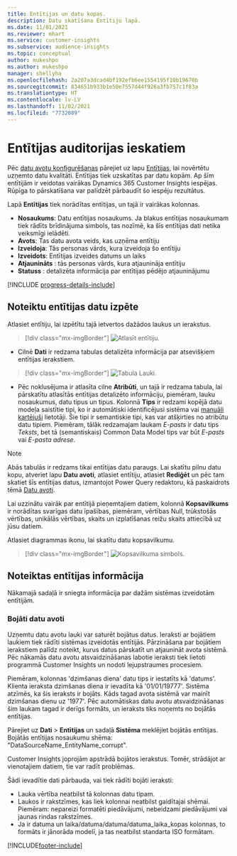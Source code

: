 ```yaml
---
title: Entītijas un datu kopas.
description: Datu skatīšana Entītiju lapā.
ms.date: 11/01/2021
ms.reviewer: mhart
ms.service: customer-insights
ms.subservice: audience-insights
ms.topic: conceptual
author: mukeshpo
ms.author: mukeshpo
manager: shellyha
ms.openlocfilehash: 2a207a3dcad4bf192efb6ee1554195f10b19670b
ms.sourcegitcommit: 834651b933b1e50e7557d44f926a3fb757c1f83a
ms.translationtype: HT
ms.contentlocale: lv-LV
ms.lasthandoff: 11/02/2021
ms.locfileid: "7732089"
---
```

# <a name="entities-in-audience-insights"></a>Entītijas auditorijas ieskatiem

Pēc [datu avotu konfigurēšanas](data-sources.md) pārejiet uz lapu [Entītijas](data-sources.md), lai novērtētu uzņemto datu kvalitāti. Entītijas tiek uzskatītas par datu kopām. Ap šīm entītijām ir veidotas vairākas Dynamics 365 Customer Insights iespējas. Rūpīga to pārskatīšana var palīdzēt pārbaudīt šo iespēju rezultātus.

Lapā **Entītijas** tiek norādītas entītijas, un tajā ir vairākas kolonnas.

- **Nosaukums**: Datu entītijas nosaukums. Ja blakus entītijas nosaukumam tiek rādīts brīdinājuma simbols, tas nozīmē, ka šīs entītijas dati netika veiksmīgi ielādēti.
- **Avots**: Tas datu avota veids, kas uzņēma entītiju
- **Izveidoja**: Tās personas vārds, kura izveidoja šo entītiju
- **Izveidots**: Entītijas izveides datums un laiks
- **Atjaunināts** : tās personas vārds, kura atjaunināja entītiju
- **Statuss** : detalizēta informācija par entītijas pēdējo atjauninājumu

[!INCLUDE [progress-details-include](../includes/progress-details-pane.md)]

## <a name="explore-a-specific-entitys-data"></a>Noteiktu entītijas datu izpēte

Atlasiet entītiju, lai izpētītu tajā ietvertos dažādos laukus un ierakstus.

> [!div class="mx-imgBorder"]
> ![Atlasīt entītiju.](media/data-manager-entities-data.png "Entītijas atlase")

- Cilnē **Dati** ir redzama tabulas detalizēta informācija par atsevišķiem entītijas ierakstiem.

> [!div class="mx-imgBorder"]
> ![Tabula Lauki.](media/data-manager-entities-fields.PNG "Tabula Lauki")

- Pēc noklusējuma ir atlasīta cilne **Atribūti**, un tajā ir redzama tabula, lai pārskatītu atlasītās entītijas detalizēto informāciju, piemēram, lauku nosaukumus, datu tipus un tipus. Kolonnā **Tips** ir redzami kopējā datu modeļa saistītie tipi, ko ir automātiski identificējusi sistēma vai [manuāli kartējuši](map-entities.md) lietotāji. Šie tipi ir semantiskie tipi, kas var atšķirties no atribūtu datu tipiem. Piemēram, tālāk redzamajam laukam *E-pasts* ir datu tips *Teksts*, bet tā (semantiskais) Common Data Model tips var būt *E-pasts* vai *E-pasta adrese*.

> [!NOTE]
> Abās tabulās ir redzams tikai entītijas datu paraugs. Lai skatītu pilnu datu kopu, atveriet lapu **Datu avoti**, atlasiet entītiju, atlasiet **Rediģēt** un pēc tam skatiet šīs entītijas datus, izmantojot Power Query redaktoru, kā paskaidrots tēmā [Datu avoti](data-sources.md).

Lai uzzinātu vairāk par entītijā pieņemtajiem datiem, kolonnā **Kopsavilkums** ir norādītas svarīgas datu īpašības, piemēram, vērtības Null, trūkstošās vērtības, unikālās vērtības, skaits un izplatīšanas reižu skaits attiecībā uz jūsu datiem.

Atlasiet diagrammas ikonu, lai skatītu datu kopsavilkumu.

> [!div class="mx-imgBorder"]
> ![Kopsavilkuma simbols.](media/data-manager-entities-summary.png "Tabula Datu kopsavilkums")

## <a name="entity-specific-information"></a>Noteiktas entītijas informācija

Nākamajā sadaļā ir sniegta informācija par dažām sistēmas izveidotām entītijām.

### <a name="corrupted-data-sources"></a>Bojāti datu avoti

Uzņemtu datu avotu lauki var saturēt bojātus datus. Ieraksti ar bojātiem laukiem tiek rādīti sistēmas izveidotās entītijās. Pārzināšana par bojātiem ierakstiem palīdz noteikt, kurus datus pārskatīt un atjaunināt avota sistēmā. Pēc nākamās datu avotu atsvaidzināšanas labotie ieraksti tiek lietoti programmā Customer Insights un nodoti lejupstraumes procesiem. 

Piemēram, kolonnas 'dzimšanas diena' datu tips ir iestatīts kā 'datums'. Klienta ieraksta dzimšanas diena ir ievadīta kā '01/01/19777'. Sistēma atzīmēs, ka šis ieraksts ir bojāts. Kāds tagad avota sistēmā var mainīt dzimšanas dienu uz '1977'. Pēc automātiskas datu avotu atsvaidzināšanas šim laukam tagad ir derīgs formāts, un ieraksts tiks noņemts no bojātās entītijas. 

Pārejiet uz **Dati** > **Entītijas** un sadaļā **Sistēma** meklējiet bojātās entītijas. Bojātās entītijas nosaukumu shēma: "DataSourceName_EntityName_corrupt".

Customer Insights joprojām apstrādā bojātos ierakstus. Tomēr, strādājot ar vienotajiem datiem, tie var radīt problēmas.

Šādi ievadītie dati pārbauda, vai tiek rādīti bojāti ieraksti: 

- Lauka vērtība neatbilst tā kolonnas datu tipam.
- Laukos ir rakstzīmes, kas liek kolonnai neatbilst gaidītajai shēmai. Piemēram: nepareizi formatēti piedāvājumi, nebeidzami piedāvājumi vai jaunas rindas rakstzīmes.
- Ja ir datuma un laika/datuma/datuma/datuma_laika_kopas kolonnas, to formāts ir jānorāda modelī, ja tas neatbilst standarta ISO formātam.



[!INCLUDE[footer-include](../includes/footer-banner.md)]
